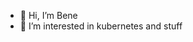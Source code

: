 - 👋 Hi, I’m Bene
- 👀 I’m interested in kubernetes and stuff
<!---
b3nene/b3nene is a ✨ special ✨ repository because its `README.md` (this file) appears on your GitHub profile.
You can click the Preview link to take a look at your changes.
--->
